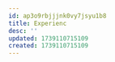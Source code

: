 ```yaml
---
id: ap3o9rbjjjnk0vy7jsyu1b8
title: Experienc
desc: ''
updated: 1739110715109
created: 1739110715109
---
```

